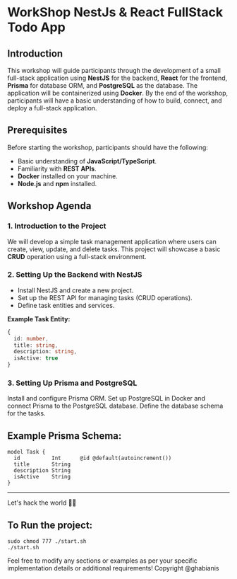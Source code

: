 
# WorkShop NestJs & React FullStack Todo App

## Introduction
This workshop will guide participants through the development of a small full-stack application using **NestJS** for the backend, **React** for the frontend, **Prisma** for database ORM, and **PostgreSQL** as the database. The application will be containerized using **Docker**. By the end of the workshop, participants will have a basic understanding of how to build, connect, and deploy a full-stack application.

## Prerequisites
Before starting the workshop, participants should have the following:
- Basic understanding of **JavaScript/TypeScript**.
- Familiarity with **REST APIs**.
- **Docker** installed on your machine.
- **Node.js** and **npm** installed.

## Workshop Agenda

### 1. Introduction to the Project
We will develop a simple task management application where users can create, view, update, and delete tasks. This project will showcase a basic **CRUD** operation using a full-stack environment.

### 2. Setting Up the Backend with NestJS
- Install NestJS and create a new project.
- Set up the REST API for managing tasks (CRUD operations).
- Define task entities and services.

**Example Task Entity:**
```typescript
{
  id: number,
  title: string,
  description: string,
  isActive: true
}
```

### 3. Setting Up Prisma and PostgreSQL
Install and configure Prisma ORM.
Set up PostgreSQL in Docker and connect Prisma to the PostgreSQL database.
Define the database schema for the tasks.

## Example Prisma Schema:

```
model Task {
  id          Int      @id @default(autoincrement())
  title       String
  description String
  isActive    String
}

```



<hr> Let's hack the world 🐱‍💻

## To Run the project:
```
sudo chmod 777 ./start.sh
./start.sh

```


Feel free to modify any sections or examples as per your specific implementation details or additional requirements!
Copyright @ghabianis 